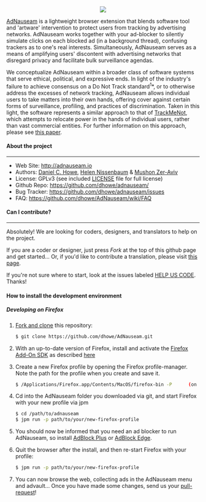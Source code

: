 <!-- [![Build Status](https://travis-ci.org/dhowe/AdNauseam.svg)](https://travis-ci.org/dhowe/AdNauseam) -->

<div align="center">
  <a href="http://ADNAUSEAM.io">
    <img src="https://rednoise.org/adnauseam/logo.png"/>
  </a>
</div>

[AdNauseam](http://adnauseam.io) is a lightweight browser extension that blends software tool and 'artware' intervention to protect users from tracking by advertising networks. AdNauseam works together with your ad-blocker to silently simulate clicks on each blocked ad (in a background thread), confusing trackers as to one's real interests. Simultaneously, AdNauseam serves as a means of amplifying users' discontent with advertising networks that disregard privacy and facilitate bulk surveillance agendas.

We conceptualize AdNauseam within a broader class of software systems that serve ethical, political, and expressive ends. In light of the industry's failure to achieve consensus on a Do Not Track standard<sup>1</sup>*, or to otherwise address the excesses of network tracking, AdNauseam allows individual users to take matters into their own hands, offering cover against certain forms of surveillance, profiling, and practices of discrimination. Taken in this light, the software represents a similar approach to that of <a href="http://cs.nyu.edu/trackmenot" target="_blank">TrackMeNot</a>, which attempts to relocate power in the hands of individual users, rather than vast commercial entities. For further information on this approach, please see <a href="http://cs.nyu.edu/trackmenot/TMN-Howe-Niss08-ch23.pdf" target="_blank">this paper</a>.

#### About the project
--------

* Web Site:         http://adnauseam.io
* Authors:          [Daniel C. Howe](http://rednoise.org/daniel), [Helen Nissenbaum](https://www.nyu.edu/projects/nissenbaum/) & [Mushon Zer-Aviv](http://mushon.com)
* License:          GPLv3 (see included [LICENSE](https://github.com/dhowe/AdNauseam/blob/master/LICENSE) file for full license)
* Github Repo:      https://github.com/dhowe/adnauseam/
* Bug Tracker:      https://github.com/dhowe/adnauseam/issues
* FAQ:              https://github.com/dhowe/AdNauseam/wiki/FAQ


#### Can I contribute?
--------
Absolutely! We are looking for coders, designers, and translators to help on the project.

If you are a coder or designer, just press *Fork* at the top of this github page and get started... Or, if you'd like to contribute a translation, please visit [this page](https://crowdin.com/project/adnauseam).

If you're not sure where to start, look at the issues labeled [HELP US CODE](https://github.com/dhowe/AdNauseam/labels/HELP-US-CODE). Thanks!





#### How to install the development environment

##### Developing on Firefox

1. [Fork and clone](https://help.github.com/articles/fork-a-repo) this repository: 

    ```bash
    $ git clone https://github.com/dhowe/AdNauseam.git
    ```

2. With an up-to-date version of Firefox, install and activate the [Firefox Add-On SDK](https://developer.mozilla.org/en-US/Add-ons/SDK/Tutorials/Installation) as described [here](https://developer.mozilla.org/en-US/Add-ons/SDK/Tutorials/Installation)

3. Create a new Firefox profile by opening the Firefox profile-manager. Note the path for the profile when you create and save it.

    ```bash
    $ /Applications/Firefox.app/Contents/MacOS/firefox-bin -P      (on OSX)
    ```

4. Cd into the AdNauseam folder you downloaded via git, and start Firefox with your new profile via jpm

    ```bash
    $ cd /path/to/adnauseam
    $ jpm run -p path/to/your/new-firefox-profile
    ```

5. You should now be informed that you need an ad blocker to run AdNauseam, so install [AdBlock Plus](https://addons.mozilla.org/en-US/firefox/addon/adblock-plus/) or [AdBlock Edge](https://addons.mozilla.org/en-Us/firefox/addon/adblock-edge/).

6. Quit the browser after the install, and then re-start Firefox with your profile:

    ```bash    
    $ jpm run -p path/to/your/new-firefox-profile
    ```

7. You can now browse the web, collecting ads in the AdNauseam menu and advault... Once you have made some changes, send us your [pull-request](https://help.github.com/articles/creating-a-pull-request/)!
